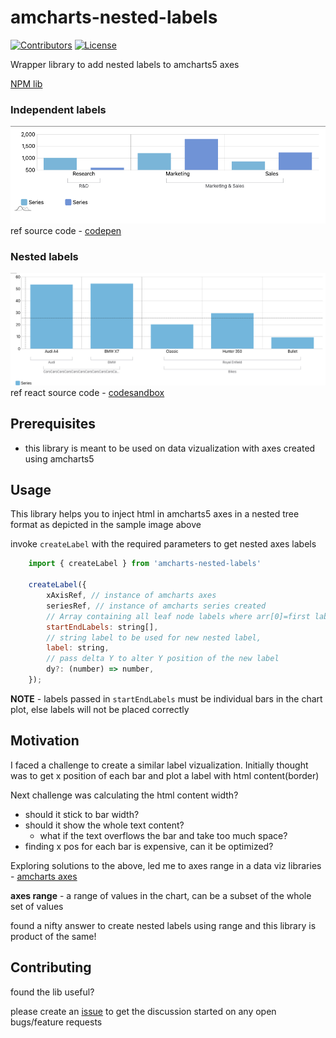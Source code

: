 # amcharts-nested-labels

[![Contributors](https://img.shields.io/github/contributors/adarshlilha/amcharts-nested-labels.svg)](https://github.com/adarshlilha/amcharts-nested-labels/graphs/contributors)
[![License](https://img.shields.io/github/license/adarshlilha/amcharts-nested-labels.svg)](https://github.com/adarshlilha/amcharts-nested-labels/blob/main/LICENSE)

Wrapper library to add nested labels to amcharts5 axes

[NPM lib](https://www.npmjs.com/package/amcharts-nested-labels)

### Independent labels

![independent label](https://raw.githubusercontent.com/adarshlilha/amcharts-nested-labels/main/public/simple-label.png)
ref source code - [codepen](https://codepen.io/adarshlilha/pen/jOoZWqo)

### Nested labels

![nested label](https://raw.githubusercontent.com/adarshlilha/amcharts-nested-labels/main/public/nested.png)
ref react source code - [codesandbox](https://codesandbox.io/p/sandbox/amcharts-nested-labels-ktr25j?file=%2Fsrc%2FApp.tsx%3A6%2C32&layout=%257B%2522sidebarPanel%2522%253A%2522EXPLORER%2522%252C%2522rootPanelGroup%2522%253A%257B%2522direction%2522%253A%2522horizontal%2522%252C%2522contentType%2522%253A%2522UNKNOWN%2522%252C%2522type%2522%253A%2522PANEL_GROUP%2522%252C%2522id%2522%253A%2522ROOT_LAYOUT%2522%252C%2522panels%2522%253A%255B%257B%2522type%2522%253A%2522PANEL_GROUP%2522%252C%2522contentType%2522%253A%2522UNKNOWN%2522%252C%2522direction%2522%253A%2522vertical%2522%252C%2522id%2522%253A%2522clwv74acs00063b6habop96mu%2522%252C%2522sizes%2522%253A%255B100%252C0%255D%252C%2522panels%2522%253A%255B%257B%2522type%2522%253A%2522PANEL_GROUP%2522%252C%2522contentType%2522%253A%2522EDITOR%2522%252C%2522direction%2522%253A%2522horizontal%2522%252C%2522id%2522%253A%2522EDITOR%2522%252C%2522panels%2522%253A%255B%257B%2522type%2522%253A%2522PANEL%2522%252C%2522contentType%2522%253A%2522EDITOR%2522%252C%2522id%2522%253A%2522clwv74acr00023b6h458zses3%2522%257D%255D%257D%252C%257B%2522type%2522%253A%2522PANEL_GROUP%2522%252C%2522contentType%2522%253A%2522SHELLS%2522%252C%2522direction%2522%253A%2522horizontal%2522%252C%2522id%2522%253A%2522SHELLS%2522%252C%2522panels%2522%253A%255B%257B%2522type%2522%253A%2522PANEL%2522%252C%2522contentType%2522%253A%2522SHELLS%2522%252C%2522id%2522%253A%2522clwv74acr00033b6hxnbvh8zl%2522%257D%255D%252C%2522sizes%2522%253A%255B100%255D%257D%255D%257D%252C%257B%2522type%2522%253A%2522PANEL_GROUP%2522%252C%2522contentType%2522%253A%2522DEVTOOLS%2522%252C%2522direction%2522%253A%2522vertical%2522%252C%2522id%2522%253A%2522DEVTOOLS%2522%252C%2522panels%2522%253A%255B%257B%2522type%2522%253A%2522PANEL%2522%252C%2522contentType%2522%253A%2522DEVTOOLS%2522%252C%2522id%2522%253A%2522clwv74acr00053b6h6ogep1vx%2522%257D%255D%252C%2522sizes%2522%253A%255B100%255D%257D%255D%252C%2522sizes%2522%253A%255B47.99091197511027%252C52.00908802488973%255D%257D%252C%2522tabbedPanels%2522%253A%257B%2522clwv74acr00023b6h458zses3%2522%253A%257B%2522tabs%2522%253A%255B%257B%2522id%2522%253A%2522clwv74acr00013b6h1e4j5ss3%2522%252C%2522mode%2522%253A%2522permanent%2522%252C%2522type%2522%253A%2522FILE%2522%252C%2522filepath%2522%253A%2522%252Fsrc%252Findex.tsx%2522%252C%2522state%2522%253A%2522IDLE%2522%257D%252C%257B%2522id%2522%253A%2522clwv8im3t00023b6haf1d3vno%2522%252C%2522mode%2522%253A%2522permanent%2522%252C%2522type%2522%253A%2522FILE%2522%252C%2522initialSelections%2522%253A%255B%257B%2522startLineNumber%2522%253A6%252C%2522startColumn%2522%253A32%252C%2522endLineNumber%2522%253A6%252C%2522endColumn%2522%253A32%257D%255D%252C%2522filepath%2522%253A%2522%252Fsrc%252FApp.tsx%2522%252C%2522state%2522%253A%2522IDLE%2522%257D%255D%252C%2522id%2522%253A%2522clwv74acr00023b6h458zses3%2522%252C%2522activeTabId%2522%253A%2522clwv8im3t00023b6haf1d3vno%2522%257D%252C%2522clwv74acr00053b6h6ogep1vx%2522%253A%257B%2522id%2522%253A%2522clwv74acr00053b6h6ogep1vx%2522%252C%2522activeTabId%2522%253A%2522clwv8ippx001i3b6hiqfqwfyc%2522%252C%2522tabs%2522%253A%255B%257B%2522type%2522%253A%2522UNASSIGNED_PORT%2522%252C%2522port%2522%253A0%252C%2522id%2522%253A%2522clwv8ippx001i3b6hiqfqwfyc%2522%252C%2522mode%2522%253A%2522permanent%2522%252C%2522path%2522%253A%2522%252F%2522%257D%255D%257D%252C%2522clwv74acr00033b6hxnbvh8zl%2522%253A%257B%2522tabs%2522%253A%255B%255D%252C%2522id%2522%253A%2522clwv74acr00033b6hxnbvh8zl%2522%257D%257D%252C%2522showDevtools%2522%253Atrue%252C%2522showShells%2522%253Afalse%252C%2522showSidebar%2522%253Atrue%252C%2522sidebarPanelSize%2522%253A14.087009803921575%257D)

## Prerequisites

- this library is meant to be used on data vizualization with axes created using amcharts5

## Usage

This library helps you to inject html in amcharts5 axes in a nested tree format as depicted in the sample image above

invoke `createLabel` with the required parameters to get nested axes labels

```js
    import { createLabel } from 'amcharts-nested-labels'

    createLabel({
        xAxisRef, // instance of amcharts axes
        seriesRef, // instance of amcharts series created
        // Array containing all leaf node labels where arr[0]=first label & arr[end] = last label
        startEndLabels: string[],
        // string label to be used for new nested label,
        label: string,
        // pass delta Y to alter Y position of the new label
        dy?: (number) => number,
    });
```

**NOTE** - labels passed in `startEndLabels` must be individual bars in the chart plot, else labels will not be placed correctly

## Motivation

I faced a challenge to create a similar label vizualization.
Initially thought was to get x position of each bar and plot a label with html content(border)

Next challenge was calculating the html content width?

- should it stick to bar width?
- should it show the whole text content?
  - what if the text overflows the bar and take too much space?
- finding x pos for each bar is expensive, can it be optimized?

Exploring solutions to the above, led me to axes range in a data viz libraries - [amcharts axes](https://www.amcharts.com/docs/v4/concepts/axes/axis-ranges/)

**axes range** - a range of values in the chart, can be a subset of the whole set of values

found a nifty answer to create nested labels using range and this library is product of the same!

## Contributing

found the lib useful?

please create an [issue](https://github.com/adarshlilha/amcharts-nested-labels/issues) to get the discussion started on any open bugs/feature requests
